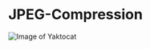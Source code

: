 # JPEG-Compression
![Image of Yaktocat](https://iie.fing.edu.uy/investigacion/grupos/gti/timag/trabajos/2015/embebido/compressed.fld/image002.png)
